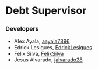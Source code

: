 # Debt Supervisor

### Developers
* Alex Ayala, [aayala7896](github.com/aayala7896)
* Edrick Lesigues, [EdrickLesigues](github.com/EdrickLesigues)
* Felix Silva, [FelixSilva](github.com/FelixSilva)
* Jesus Alvarado, [jalvarado28](github.com/jalvarado28)
